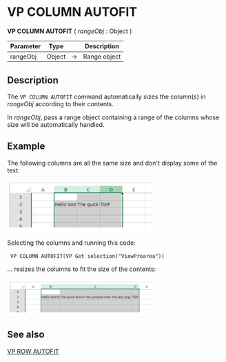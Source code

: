 # VP COLUMN AUTOFIT


**VP COLUMN AUTOFIT** ( *rangeObj* : Object )



|Parameter|Type| |Description|
|---|---|---|---|
|rangeObj| Object|->|Range object|

## Description

The `VP COLUMN AUTOFIT` command automatically sizes the column(s) in *rangeObj* according to their contents.

In *rangeObj*, pass a range object containing a range of the columns whose size will be automatically handled.

## Example  

The following columns are all the same size and don't display some of the text:

![](../images/cmd_vpColumnAutoFit1.PNG)

Selecting the columns and running this code:

```4d
 VP COLUMN AUTOFIT(VP Get selection("ViewProarea"))
```

... resizes the columns to fit the size of the contents:

![](../images/cmd_vpColumnAutoFit2.PNG)

## See also

[VP ROW AUTOFIT](VP%20ROW%20AUTOFIT.md)